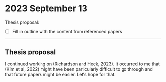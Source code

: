 # 2023 September 13

Thesis proposal:

- [ ] Fill in outline with the content from referenced papers

---

## Thesis proposal

I continued working on (Richardson and Heck, 2023).
It occurred to me that (Kim et al, 2022) might have been particularly difficult to go through and that future papers might be easier.
Let's hope for that.